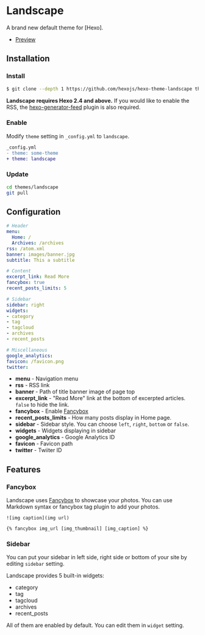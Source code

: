 # Landscape

A brand new default theme for [Hexo].

- [Preview](https://hexojs.github.io/hexo-theme-landscape/)

## Installation

### Install

``` bash
$ git clone --depth 1 https://github.com/hexojs/hexo-theme-landscape themes/landscape
```

**Landscape requires Hexo 2.4 and above.** If you would like to enable the RSS, the [hexo-generator-feed](https://github.com/hexojs/hexo-generator-feed) plugin is also required.

### Enable

Modify `theme` setting in `_config.yml` to `landscape`.

``` diff
_config.yml
- theme: some-theme
+ theme: landscape
```

### Update

``` bash
cd themes/landscape
git pull
```

## Configuration

``` yml
# Header
menu:
  Home: /
  Archives: /archives
rss: /atom.xml
banner: images/banner.jpg
subtitle: This a subtitle

# Content
excerpt_link: Read More
fancybox: true
recent_posts_limits: 5

# Sidebar
sidebar: right
widgets:
- category
- tag
- tagcloud
- archives
- recent_posts

# Miscellaneous
google_analytics:
favicon: /favicon.png
twitter:
```

- **menu** - Navigation menu
- **rss** - RSS link
- **banner** - Path of title banner image of page top
- **excerpt_link** - "Read More" link at the bottom of excerpted articles. `false` to hide the link.
- **fancybox** - Enable [Fancybox]
- **recent_posts_limits** - How many posts display in Home page.
- **sidebar** - Sidebar style. You can choose `left`, `right`, `bottom` or `false`.
- **widgets** - Widgets displaying in sidebar
- **google_analytics** - Google Analytics ID
- **favicon** - Favicon path
- **twitter** - Twiiter ID

## Features

### Fancybox

Landscape uses [Fancybox] to showcase your photos. You can use Markdown syntax or fancybox tag plugin to add your photos.

```
![img caption](img url)

{% fancybox img_url [img_thumbnail] [img_caption] %}
```

### Sidebar

You can put your sidebar in left side, right side or bottom of your site by editing `sidebar` setting.

Landscape provides 5 built-in widgets:

- category
- tag
- tagcloud
- archives
- recent_posts

All of them are enabled by default. You can edit them in `widget` setting.

[Fancybox]: https://github.com/fancyapps/fancyBox